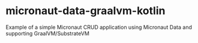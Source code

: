 # micronaut-data-graalvm-kotlin
Example of a simple Micronaut CRUD application using Micronaut Data and supporting GraalVM/SubstrateVM
